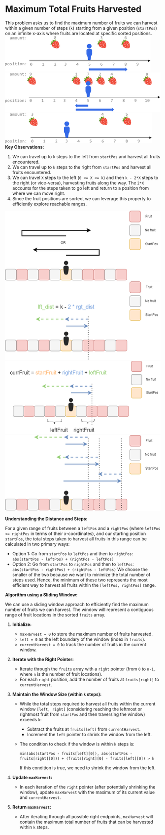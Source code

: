 # Maximum Total Fruits Harvested

This problem asks us to find the maximum number of fruits we can harvest within a given number of steps (`k`) starting from a given position (`startPos`) on an infinite x-axis where fruits are located at specific sorted positions.
![img_4.png](img_4.png)
![img_5.png](img_5.png)
![img_6.png](img_6.png)
**Key Observations:**

1.  We can travel up to `k` steps to the left from `startPos` and harvest all fruits encountered.
2.  We can travel up to `k` steps to the right from `startPos` and harvest all fruits encountered.
3.  We can travel `X` steps to the left (`0 <= X <= k`) and then `k - 2*X` steps to the right (or vice-versa), harvesting fruits along the way. The `2*X` accounts for the steps taken to go left and return to a position from where we can move right.
4.  Since the fruit positions are sorted, we can leverage this property to efficiently explore reachable ranges.


![img.png](img.png)
![img_1.png](img_1.png)
![img_2.png](img_2.png)
![img_3.png](img_3.png)


**Understanding the Distance and Steps:**

For a given range of fruits between a `leftPos` and a `rightPos` (where `leftPos <= rightPos` in terms of their x-coordinates), and our starting position `startPos`, 
the total steps taken to harvest all fruits in this range can be calculated in two primary ways:

- Option 1:  Go from `startPos` to `leftPos` and then to `rightPos`: `abs(startPos - leftPos) + (rightPos - leftPos)`
- Option 2:  Go from `startPos` to `rightPos` and then to `leftPos`: `abs(startPos - rightPos) + (rightPos - leftPos)`
We choose the smaller of the two because we want to minimize the total number of steps used.
Hence, the minimum of these two represents the most efficient way to harvest all fruits within the `[leftPos, rightPos]` range.


**Algorithm using a Sliding Window:**

We can use a sliding window approach to efficiently find the maximum number of fruits we can harvest. The window will represent a contiguous range of fruit locations in the sorted `fruits` array.

1.  **Initialize:**
    * `maxHarvest = 0` to store the maximum number of fruits harvested.
    * `left = 0` as the left boundary of the window (index in `fruits`).
    * `currentHarvest = 0` to track the number of fruits in the current window.

2.  **Iterate with the Right Pointer:**
    * Iterate through the `fruits` array with a `right` pointer (from `0` to `n-1`, where `n` is the number of fruit locations).
    * For each `right` position, add the number of fruits at `fruits[right]` to `currentHarvest`.

3.  **Maintain the Window Size (within `k` steps):**
    * While the total steps required to harvest all fruits within the current window `[left, right]` (considering reaching the leftmost or rightmost fruit from `startPos` and then traversing the window) exceeds `k`:
        * Subtract the fruits at `fruits[left]` from `currentHarvest`.
        * Increment the `left` pointer to shrink the window from the left.

    * The condition to check if the window is within `k` steps is:
        ```
        min(abs(startPos - fruits[left][0]), abs(startPos - fruits[right][0])) + (fruits[right][0] - fruits[left][0]) > k
        ```
      If this condition is true, we need to shrink the window from the left.

4.  **Update `maxHarvest`:**
    * In each iteration of the `right` pointer (after potentially shrinking the window), update `maxHarvest` with the maximum of its current value and `currentHarvest`.

5.  **Return `maxHarvest`:**
    * After iterating through all possible right endpoints, `maxHarvest` will contain the maximum total number of fruits that can be harvested within `k` steps.
